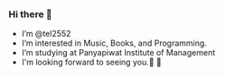 ### Hi there 👋
- I’m @tel2552 
- I’m interested in Music, Books, and Programming. 
- I’m studying at Panyapiwat Institute of Management 
- I'm looking forward to seeing you.💞️ 👋
<!--
**tel2552/tel2552** is a ✨ _special_ ✨ repository because its `README.md` (this file) appears on your GitHub profile.

Here are some ideas to get you started:

- 🔭 I’m currently working on ...
- 🌱 I’m currently learning ...
- 👯 I’m looking to collaborate on ...
- 🤔 I’m looking for help with ...
- 💬 Ask me about ...
- 📫 How to reach me: ...
- 😄 Pronouns: ...
- ⚡ Fun fact: ...
-->

